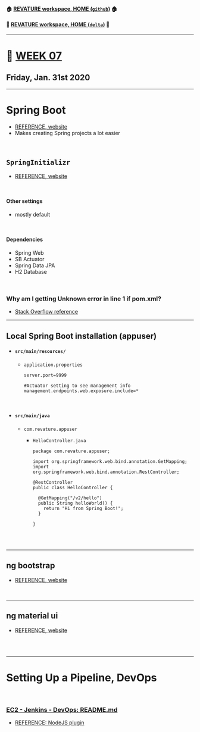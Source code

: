 #### :house: [REVATURE workspace, HOME (`github`)](https://github.com/joedonline/REVATURE__workspace)  :house:
#### :house_with_garden: [REVATURE workspace, HOME (`delta`)](https://github.com/deltachannel/REVATURE__workspace) :house_with_garden:
---
# :calendar: [WEEK 07](https://github.com/joedonline/REVATURE__workspace/tree/master/WEEK__07)
## Friday, Jan. 31st 2020

---
# Spring Boot
- [REFERENCE, website](https://spring.io/projects/spring-boot)
- Makes creating Spring projects a lot easier

<br>

## `SpringInitializr`
- [REFERENCE, website](https://start.spring.io/)

<br>

#### Other settings
- mostly default

<br>

#### Dependencies
- Spring Web
- SB Actuator
- Spring Data JPA
- H2 Database

<br>

### Why am I getting Unknown error in line 1 if pom.xml?
- [Stack Overflow reference](https://stackoverflow.com/questions/56142369/why-am-i-getting-unknown-error-in-line-1-of-pom-xml)

---
## Local Spring Boot installation (appuser)

- #### `src/main/resources/`
  * `application.properties`

    ```
    server.port=9999

    #Actuator setting to see management info
    management.endpoints.web.exposure.include=*
    ```
<br>

- #### `src/main/java`
  * `com.revature.appuser`
    - `HelloController.java`

      ```
      package com.revature.appuser;

      import org.springframework.web.bind.annotation.GetMapping;
      import org.springframework.web.bind.annotation.RestController;

      @RestController
      public class HelloController {

        @GetMapping("/v2/hello")
        public String helloWorld() {
          return "Hi from Spring Boot!";
        }
        
      }
      ```

<br><br>

---
## ng bootstrap
- [REFERENCE, website](https://ng-bootstrap.github.io/#/home)

<br>

---
## ng material ui
- [REFERENCE, website](https://material.angular.io/)

<br><br>

---
# Setting Up a Pipeline, DevOps

<br>

### [EC2 - Jenkins - DevOps: README.md](https://github.com/joedonline/REVATURE__workspace/tree/master/WEEK__07/EC2_Jenkins_DevOps/)

- [REFERENCE: NodeJS plugin](https://medium.com/@gustavo.guss/jenkins-starting-with-pipeline-doing-a-node-js-test-72c6057b67d4)

<br><br>
 